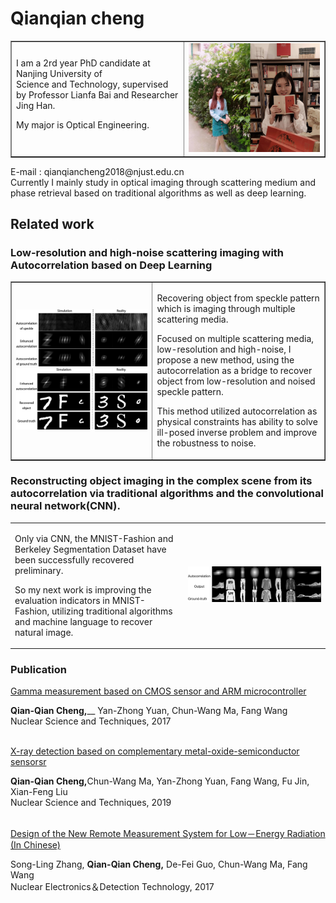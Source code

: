 # Qianqian cheng
<table border="none">
   <tr>
      <td width = "55%"> 
         I am a 2rd year PhD candidate at Nanjing University of</br>
         Science and Technology, supervised by Professor Lianfa Bai and Researcher Jing Han.
         <p>My major is Optical Engineering.</p>
        </td>
        <td width = "45%">
          <img src = "./未标题-1.png" width = "100%">
        </td>
     <tr> 
</table>  
<div>E-mail : qianqiancheng2018@njust.edu.cn</div>

<div>Currently I mainly study in optical imaging through scattering medium and phase 
retrieval based on traditional algorithms as well as deep learning.</div>  

## Related work

### Low-resolution and high-noise scattering imaging with Autocorrelation based on Deep Learning

<table border="none">
   <tr>
      <td width = "45%">
          <img src = "./未标题-3333.png" width = "100%">
          <img src = "./未标题-2.png" width = "100%">
        </td>
      <td width = "55%">
         <p font-size="16px">Recovering object from speckle pattern which is imaging through multiple scattering media.</p>
         <p font-size="16px"> Focused on multiple scattering media, low-resolution and high-noise, I propose a new method, using the autocorrelation as a bridge to recover object from low-resolution and noised speckle pattern.</p>
         <p font-size="16px">This method utilized autocorrelation as physical constraints has ability to solve ill-posed inverse problem and improve the robustness to noise.</p>
      </td>
   <tr> 
</table>
 
### Reconstructing object imaging in the complex scene from its autocorrelation via traditional algorithms and the convolutional neural network(CNN).

<table border = "0">
   <tr>
      <td width = "55%">
         <p font-size="16px">  Only via CNN, the MNIST-Fashion and Berkeley Segmentation Dataset have been successfully recovered preliminary.</b></p>
         <p font-size="16px">So my next work is improving the evaluation indicators in MNIST-Fashion, utilizing traditional algorithms and machine language to recover natural image. </p>
      </td>
      <td width = "45%">
         <img src = "./未标题-12222.png" width = "100%">
      </td>
   <tr> 
</table>
  
### Publication
  
<p><a href="./NST28(2017)122Gamma%20Measurement%20based%20on%20CMOS%20and.pdf" target="_blank" text-decoration="none">Gamma measurement based on CMOS sensor and ARM microcontroller</a></p>
<b>Qian-Qian Cheng,</b>__ Yan-Zhong Yuan, Chun-Wang Ma, Fang Wang</br>    
Nuclear Science and Techniques, 2017 </br> 
</br>
<p><a href="./NST30(2019)9X-ray%20detection%20CMOS.pdf" target="_blank" text-decoration="none">X-ray detection based on complementary metal-oxide-semiconductor sensorsr</a></p>   
<b>Qian-Qian Cheng,</b>Chun-Wang Ma, Yan-Zhong Yuan, Fang Wang, Fu Jin, Xian-Feng Liu </br>     
Nuclear Science and Techniques, 2019 </br>
</br>
<p><a href="./NST30(2019)9X-ray%20detection%20CMOS.pdf" target="_blank" text-decoration="none">Design of the New Remote Measurement System for Low－Energy Radiation (In Chinese)</a></p>    
Song-Ling Zhang,  <b>Qian-Qian Cheng,</b> De-Fei Guo, Chun-Wang Ma, Fang Wang </br>        
Nuclear Electronics＆Detection Technology, 2017 </br> 
   
